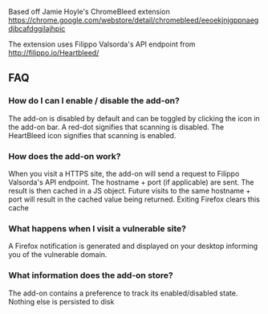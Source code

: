 Based off Jamie Hoyle's ChromeBleed extension
https://chrome.google.com/webstore/detail/chromebleed/eeoekjnjgppnaegdjbcafdggilajhpic

The extension uses Filippo Valsorda's API endpoint from
http://filippo.io/Heartbleed/

## FAQ

### How do I can I enable / disable the add-on?

The add-on is disabled by default and can be toggled by clicking the icon in the add-on bar. A red-dot signifies that scanning is disabled. The HeartBleed icon signifies that scanning is enabled.

### How does the add-on work?

When you visit a HTTPS site, the add-on will send a request to Filippo Valsorda's API endpoint. The hostname + port (if applicable) are sent. The result is then cached in a JS object. Future visits to the same hostname + port will result in the cached value being returned. Exiting Firefox clears this cache 

### What happens when I visit a vulnerable site?

A Firefox notification is generated and displayed on your desktop informing you of the vulnerable domain.

### What information does the add-on store?

The add-on contains a preference to track its enabled/disabled state. Nothing else is persisted to disk
